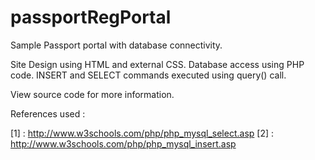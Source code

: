 # passportRegPortal
Sample Passport portal with database connectivity.


Site Design using HTML and external CSS.
Database access using PHP code. INSERT and SELECT commands executed using query() call.

View source code for more information.


References used :

[1] : http://www.w3schools.com/php/php_mysql_select.asp
[2] : http://www.w3schools.com/php/php_mysql_insert.asp
